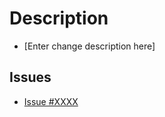 # Description

- [Enter change description here]

## Issues

- [Issue #XXXX](https://github.com/IgnacioPinedo/checklist-app/issues/XXXX)